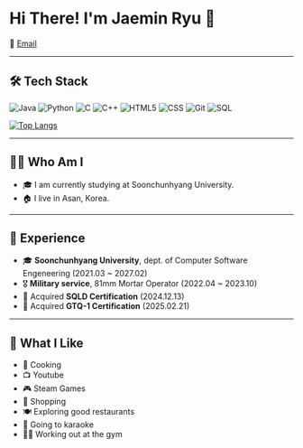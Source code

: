 # Hi There! I'm Jaemin Ryu 👋

📧 [Email](mailto:jyoonlee@sch.ac.kr)

---

## 🛠️ Tech Stack
![Java](https://img.shields.io/badge/-Java-007396?logo=java&logoColor=white&style=flat)
![Python](https://img.shields.io/badge/-Python-3776AB?logo=python&logoColor=white&style=flat)
![C](https://img.shields.io/badge/-C-A8B9CC?logo=c&logoColor=white&style=flat)
![C++](https://img.shields.io/badge/-C++-00599C?logo=cplusplus&logoColor=white&style=flat)
![HTML5](https://img.shields.io/badge/-HTML5-E34F26?logo=html5&logoColor=white&style=flat)
![CSS](https://img.shields.io/badge/-CSS3-1572B6?logo=css3&logoColor=white&style=flat)
![Git](https://img.shields.io/badge/-Git-F05032?logo=git&logoColor=white&style=flat)
![SQL](https://img.shields.io/badge/-SQL-4479A1?logo=sql&logoColor=white&style=flat)

[![Top Langs](https://github-readme-stats.vercel.app/api/top-langs/?username=zzfbwoals)](https://github.com/anuraghazra/github-readme-stats)

---

## 🙋‍♂️ Who Am I
- 🎓 I am currently studying at Soonchunhyang University.
- 🏠 I live in Asan, Korea.

---

## 💼 Experience
- 🎓 **Soonchunhyang University**, dept. of Computer Software Engeneering (2021.03 ~ 2027.02)
- 🎖 **Military service**, 81mm Mortar Operator (2022.04 ~ 2023.10)
- 📜 Acquired **SQLD Certification** (2024.12.13)
- 📜 Acquired **GTQ-1 Certification** (2025.02.21)

---

## 🎨 What I Like
- 🍳 Cooking  
- 📺 Youtube  
- 🎮 Steam Games  
- 🛒 Shopping  
- 🍽 Exploring good restaurants  
- 🎤 Going to karaoke
- 🏋️‍♂️ Working out at the gym  
